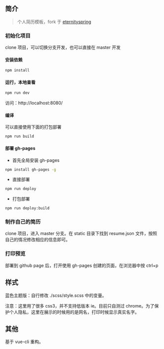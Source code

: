 ## 简介

> 个人简历模板，fork 于 [eternityspring](eternityspring/eternityspring.github.io)

### 初始化项目

clone 项目，可以切换分支开发，也可以直接在 master 开发

#### 安装依赖

```bash
npm install
```

#### 运行，本地查看

```bash
npm run dev
```

访问：http://localhost:8080/

#### 编译

可以直接使用下面的打包部署

```bash
npm run build
```

#### 部署 gh-pages

- 首先全局安装 gh-pages

```bash
npm install gh-pages -g
```

- 直接部署

```bash
npm run deploy
```

- 打包部署

```bash
npm run deploy:build
```

### 制作自己的简历

clone 项目，进入 master 分支。在 static 目录下找到 resume.json 文件，按照自己的情况修改相应的信息即可。

### 打印预览

部署到 github page 后，打开使用 gh-pages 创建的页面，在浏览器中按
ctrl+p

## 样式

蓝色主题版：自行修改 ./scss/style.scss 中的变量。

注意：这里用了很多 css3，并不支持低版本 ie。目前只自测过 chrome。为了保护个人隐私，这里在展示的时候用的是网名，打印时候显示真实名字。

## 其他

基于 vue-cli 重构。
